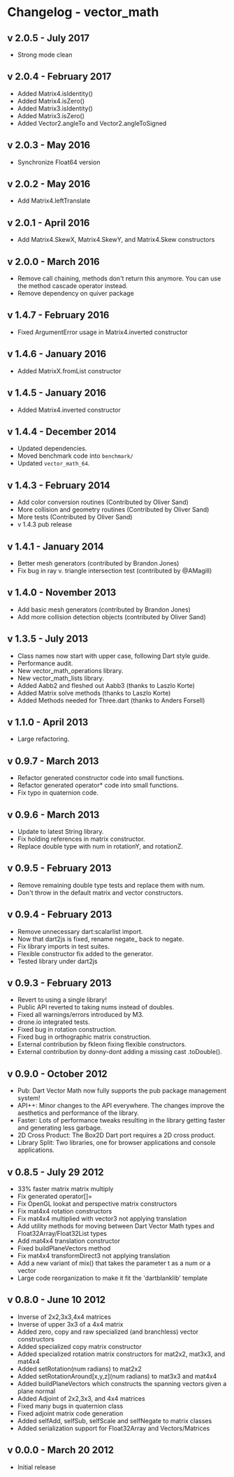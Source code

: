 # Changelog - vector_math

## v 2.0.5 - July 2017

- Strong mode clean

## v 2.0.4 - February 2017

- Added Matrix4.isIdentity()
- Added Matrix4.isZero()
- Added Matrix3.isIdentity()
- Added Matrix3.isZero()
- Added Vector2.angleTo and Vector2.angleToSigned

## v 2.0.3 - May 2016

- Synchronize Float64 version

## v 2.0.2 - May 2016

- Add Matrix4.leftTranslate

## v 2.0.1 - April 2016

- Add Matrix4.SkewX, Matrix4.SkewY, and Matrix4.Skew constructors

## v 2.0.0 - March 2016

- Remove call chaining, methods don't return this anymore. You can use the method cascade operator instead.
- Remove dependency on quiver package

## v 1.4.7 - February 2016

- Fixed ArgumentError usage in Matrix4.inverted constructor

## v 1.4.6 - January 2016

- Added MatrixX.fromList constructor

## v 1.4.5 - January 2016

- Added Matrix4.inverted constructor

## v 1.4.4 - December 2014

- Updated dependencies.
- Moved benchmark code into `benchmark/`
- Updated `vector_math_64`.

## v 1.4.3 - February 2014

- Add color conversion routines (Contributed by Oliver Sand)
- More collision and geometry routines (Contributed by Oliver Sand)
- More tests (Contributed by Oliver Sand)
- v 1.4.3 pub release

## v 1.4.1 - January 2014

- Better mesh generators (contributed by Brandon Jones)
- Fix bug in ray v. triangle intersection test (contributed by @AMagill)

## v 1.4.0 - November 2013

- Add basic mesh generators (contributed by Brandon Jones)
- Add more collision detection objects (contributed by Oliver Sand)

## v 1.3.5 - July 2013

- Class names now start with upper case, following Dart style guide.
- Performance audit.
- New vector_math_operations library.
- New vector_math_lists library.
- Added Aabb2 and fleshed out Aabb3 (thanks to Laszlo Korte)
- Added Matrix solve methods (thanks to Laszlo Korte)
- Added Methods needed for Three.dart (thanks to Anders Forsell)

## v 1.1.0 - April 2013

- Large refactoring.

## v 0.9.7 - March 2013

- Refactor generated constructor code into small functions.
- Refactor generated operator* code into small functions.
- Fix typo in quaternion code.

## v 0.9.6 - March 2013

- Update to latest String library.
- Fix holding references in matrix constructor.
- Replace double type with num in rotationY, and rotationZ.

## v 0.9.5 - February 2013

- Remove remaining double type tests and replace them with num.
- Don't throw in the default matrix and vector constructors.

## v 0.9.4 - February 2013

- Remove unnecessary dart:scalarlist import.
- Now that dart2js is fixed, rename negate_ back to negate.
- Fix library imports in test suites.
- Flexible constructor fix added to the generator.
- Tested library under dart2js

## v 0.9.3 - February 2013

- Revert to using a single library!
- Public API reverted to taking nums instead of doubles.
- Fixed all warnings/errors introduced by M3.
- drone.io integrated tests.
- Fixed bug in rotation construction.
- Fixed bug in orthographic matrix construction.
- External contribution by fkleon fixing flexible constructors.
- External contribution by donny-dont adding a missing cast .toDouble().

## v 0.9.0 - October 2012

- Pub: Dart Vector Math now fully supports the pub package management system!
- API++: Minor changes to the API everywhere. The changes improve the aesthetics and performance of the library.
- Faster: Lots of performance tweaks resulting in the library getting faster and generating less garbage.
- 2D Cross Product: The Box2D Dart port requires a 2D cross product.
- Library Split: Two libraries, one for browser applications and console applications.

## v 0.8.5 - July 29 2012

- 33% faster matrix matrix multiply
- Fix generated operator[]=
- Fix OpenGL lookat and perspective matrix constructors
- Fix mat4x4 rotation constructors
- Fix mat4x4 multiplied with vector3 not applying translation
- Add utility methods for moving between Dart Vector Math types and Float32Array/Float32List types
- Add mat4x4 translation constructor
- Fixed buildPlaneVectors method
- Fix mat4x4 transformDirect3 not applying translation
- Add a new variant of mix() that takes the parameter t as a num or a vector
- Large code reorganization to make it fit the 'dartblanklib' template

## v 0.8.0 - June 10 2012

- Inverse of 2x2,3x3,4x4 matrices
- Inverse of upper 3x3 of a 4x4 matrix
- Added zero, copy and raw specialized (and branchless) vector constructors
- Added specialized copy matrix constructor
- Added specialized rotation matrix constructors for mat2x2, mat3x3, and mat4x4
- Added setRotation(num radians) to mat2x2
- Added setRotationAround[x,y,z](num radians) to mat3x3 and mat4x4
- Added buildPlaneVectors which constructs the spanning vectors given a plane normal
- Added Adjoint of 2x2,3x3, and 4x4 matrices
- Fixed many bugs in quaternion class
- Fixed adjoint matrix code generation
- Added selfAdd, selfSub, selfScale and selfNegate to matrix classes
- Added serialization support for Float32Array and Vectors/Matrices

## v 0.0.0 - March 20 2012

- Initial release
